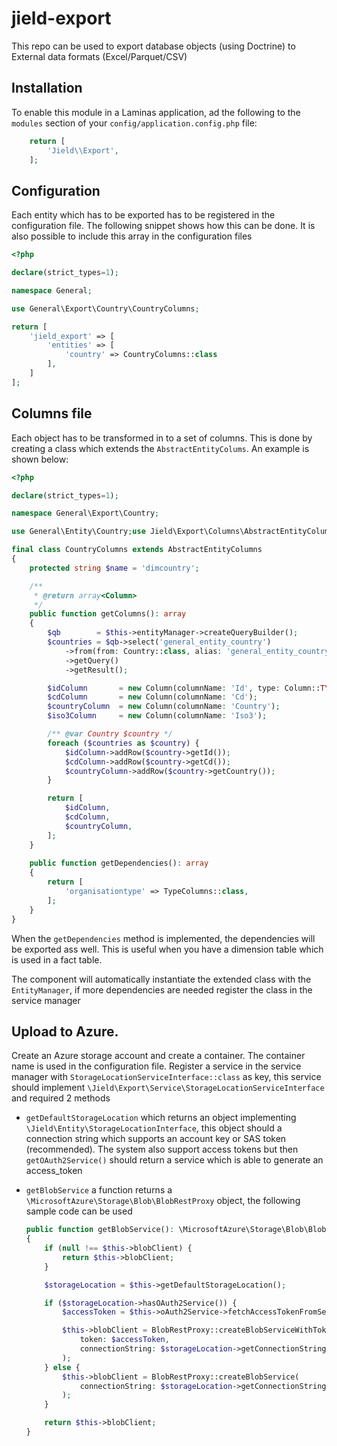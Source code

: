 # jield-export

This repo can be used to export database objects (using Doctrine) to External data formats (Excel/Parquet/CSV)

## Installation

To enable this module in a Laminas application, ad the following to the `modules` section of
your `config/application.config.php` file:

```php
    return [
        'Jield\\Export',
    ];
``` 

## Configuration

Each entity which has to be exported has to be registered in the configuration file. The following snippet shows how
this can be done.
It is also possible to include this array in the configuration files

```php
<?php

declare(strict_types=1);

namespace General;

use General\Export\Country\CountryColumns;

return [
    'jield_export' => [
        'entities' => [
            'country' => CountryColumns::class
        ],
    ]
];
```

## Columns file

Each object has to be transformed in to a set of columns. This is done by creating a class which extends
the `AbstractEntityColums`. An example is shown below:

```php
<?php

declare(strict_types=1);

namespace General\Export\Country;

use General\Entity\Country;use Jield\Export\Columns\AbstractEntityColumns;use Jield\Export\ValueObject\Column;

final class CountryColumns extends AbstractEntityColumns
{
    protected string $name = 'dimcountry';

    /**
     * @return array<Column>
     */
    public function getColumns(): array
    {
        $qb        = $this->entityManager->createQueryBuilder();
        $countries = $qb->select('general_entity_country')
            ->from(from: Country::class, alias: 'general_entity_country')
            ->getQuery()
            ->getResult();

        $idColumn       = new Column(columnName: 'Id', type: Column::TYPE_INTEGER, isNullable: false);
        $cdColumn       = new Column(columnName: 'Cd');
        $countryColumn  = new Column(columnName: 'Country');
        $iso3Column     = new Column(columnName: 'Iso3');

        /** @var Country $country */
        foreach ($countries as $country) {
            $idColumn->addRow($country->getId());
            $cdColumn->addRow($country->getCd());
            $countryColumn->addRow($country->getCountry());
        }

        return [
            $idColumn,
            $cdColumn,
            $countryColumn,
        ];
    }
    
    public function getDependencies(): array
    {
        return [
            'organisationtype' => TypeColumns::class,
        ];
    }
}
```

When the `getDependencies` method is implemented, the dependencies will be exported ass well. This is useful when you
have
a dimension table which is used in a fact table.

The component will automatically instantiate the extended class with the `EntityManager`, if more dependencies are
needed register the class in the service manager

## Upload to Azure.

Create an Azure storage account and create a container. The container name is used in the configuration file. Register a
service in the service manager with `StorageLocationServiceInterface::class` as key, this service should
implement `\Jield\Export\Service\StorageLocationServiceInterface` and required 2 methods

- `getDefaultStorageLocation` which returns an object implementing `\Jield\Entity\StorageLocationInterface`, this
  object should a connection string which supports an account key or SAS token (recommended). The system also support
  access tokens but then `getOAuth2Service()` should return a service which is able to generate an access_token
- `getBlobService` a function returns a `\MicrosoftAzure\Storage\Blob\BlobRestProxy` object, the following sample code
  can be used

    ```php
  public function getBlobService(): \MicrosoftAzure\Storage\Blob\BlobRestProxy
    {
        if (null !== $this->blobClient) {
            return $this->blobClient;
        }

        $storageLocation = $this->getDefaultStorageLocation();

        if ($storageLocation->hasOAuth2Service()) {
            $accessToken = $this->oAuth2Service->fetchAccessTokenFromService($storageLocation->getOAuth2Service());

            $this->blobClient = BlobRestProxy::createBlobServiceWithTokenCredential(
                token: $accessToken,
                connectionString: $storageLocation->getConnectionString()
            );
        } else {
            $this->blobClient = BlobRestProxy::createBlobService(
                connectionString: $storageLocation->getConnectionString()
            );
        }

        return $this->blobClient;
    }
    ```
